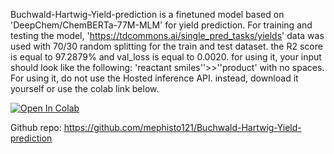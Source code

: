 Buchwald-Hartwig-Yield-prediction is a finetuned model based on 'DeepChem/ChemBERTa-77M-MLM' for yield prediction.
For training and testing the model, 'https://tdcommons.ai/single_pred_tasks/yields' data was used with 70/30 random splitting for the train and test dataset.
the R2 score is equal to 97.2879% and val_loss is equal to 0.0020.
for using it, your input should look like the following: 'reactant smiles''>>''product' with no spaces. For using it, do not use the Hosted inference API. instead, download it yourself or use the colab link below.

[![Open In Colab](https://colab.research.google.com/assets/colab-badge.svg)](https://colab.research.google.com/drive/1UyQwPaHmH5BiEa0yZyuZPmMsVi-hIms0#scrollTo=DKy4QptyYTqz)

Github repo: https://github.com/mephisto121/Buchwald-Hartwig-Yield-prediction
